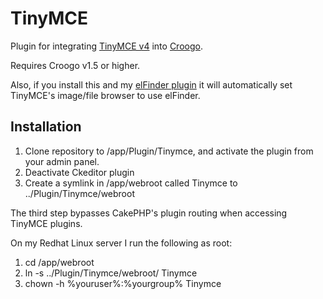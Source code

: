 # TinyMCE

Plugin for integrating [TinyMCE v4](http://tinymce.com/) into [Croogo](http://croogo.org).

Requires Croogo v1.5 or higher.  

Also, if you install this and my [elFinder plugin](https://github.com/phpMagpie/ElFinder) it will 
automatically set TinyMCE's image/file browser to use elFinder.

## Installation

1. Clone repository to /app/Plugin/Tinymce, and activate the plugin from your admin panel.
2. Deactivate Ckeditor plugin
3. Create a symlink in /app/webroot called Tinymce to ../Plugin/Tinymce/webroot

The third step bypasses CakePHP's plugin routing when accessing TinyMCE plugins.

On my Redhat Linux server I run the following as root:

1. cd /app/webroot
2. ln -s ../Plugin/Tinymce/webroot/ Tinymce
3. chown -h %youruser%:%yourgroup% Tinymce
